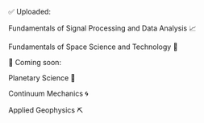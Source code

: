 ✅ Uploaded:

Fundamentals of Signal Processing and Data Analysis 📈

Fundamentals of Space Science and Technology 🚀

📌 Coming soon:

Planetary Science 🦍

Continuum Mechanics 🌀

Applied Geophysics ⛏️
